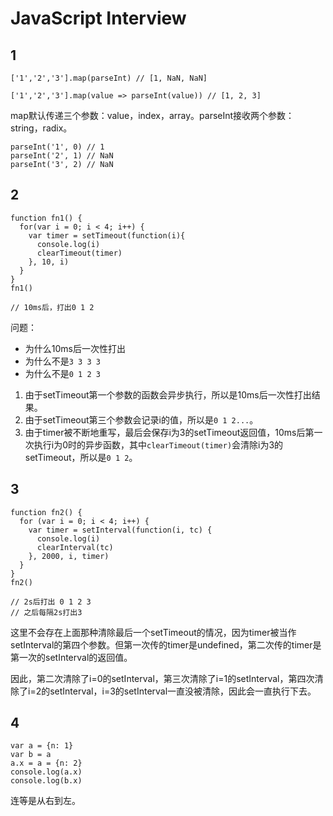 # JavaScript Interview

## 1

    ['1','2','3'].map(parseInt) // [1, NaN, NaN]
    
    ['1','2','3'].map(value => parseInt(value)) // [1, 2, 3]
    
map默认传递三个参数：value，index，array。parseInt接收两个参数：string，radix。

    parseInt('1', 0) // 1
    parseInt('2', 1) // NaN
    parseInt('3', 2) // NaN
    

## 2

    function fn1() {
      for(var i = 0; i < 4; i++) {
        var timer = setTimeout(function(i){
          console.log(i)
          clearTimeout(timer)
        }, 10, i)
      }
    }
    fn1()
    
    // 10ms后，打出0 1 2
    
问题：
* 为什么10ms后一次性打出
* 为什么不是`3 3 3 3`
* 为什么不是`0 1 2 3`


1. 由于setTimeout第一个参数的函数会异步执行，所以是10ms后一次性打出结果。
2. 由于setTimeout第三个参数会记录i的值，所以是`0 1 2...`。
3. 由于timer被不断地重写，最后会保存i为3的setTimeout返回值，10ms后第一次执行i为0时的异步函数，其中`clearTimeout(timer)`会清除i为3的setTimeout，所以是`0 1 2`。


## 3

    function fn2() {
      for (var i = 0; i < 4; i++) {
        var timer = setInterval(function(i, tc) {
          console.log(i)
          clearInterval(tc)
        }, 2000, i, timer)
      }
    }
    fn2()
    
    // 2s后打出 0 1 2 3
    // 之后每隔2s打出3
    
这里不会存在上面那种清除最后一个setTimeout的情况，因为timer被当作setInterval的第四个参数。但第一次传的timer是undefined，第二次传的timer是第一次的setInterval的返回值。

因此，第二次清除了i=0的setInterval，第三次清除了i=1的setInterval，第四次清除了i=2的setInterval，i=3的setInterval一直没被清除，因此会一直执行下去。

## 4

    var a = {n: 1}
    var b = a
    a.x = a = {n: 2}
    console.log(a.x)
    console.log(b.x)
    
连等是从右到左。